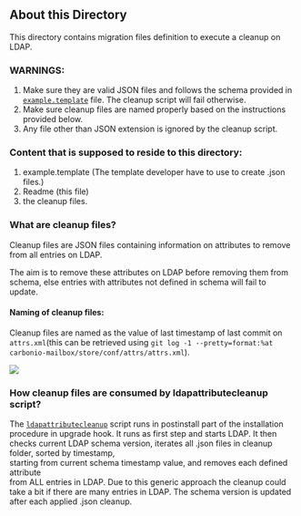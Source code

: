 ## About this Directory
This directory contains migration files definition to execute a cleanup on LDAP.

### WARNINGS:
1. Make sure they are valid JSON files and follows the schema provided in [`example.template`](example.template) file.  The cleanup script will fail otherwise.
2. Make sure cleanup files are named properly based on the instructions provided below.
3. Any file other than JSON extension is ignored by the cleanup script.

### Content that is supposed to reside to this directory:
1. example.template (The template developer have to use to create <cleanup-timestamp>.json files.)
2. Readme (this file)
3. the cleanup files.

### What are cleanup files?
Cleanup files are JSON files containing information on attributes to remove from all entries on LDAP.

The aim is to remove these attributes on LDAP before removing them from schema, else entries with attributes not defined in schema will fail to update.

#### Naming of cleanup files:
Cleanup files are named as the value of last timestamp of  last commit on `attrs.xml`(this can be retrieved using `git log -1 --pretty=format:%at carbonio-mailbox/store/conf/attrs/attrs.xml`).

![](blob:https://zextras.atlassian.net/bb2b58e7-bafd-43cb-a480-f9ba7c9c0e88#media-blob-url=true&id=7c8a9cbd-3aa8-43b5-b59c-9822f497eee0&collection=contentId-2394128424&contextId=2394128424&mimeType=image%2Fpng&name=schema_proto.png&size=46878&height=369&width=544&alt=)

### How cleanup files are consumed by ldapattributecleanup script?
The [`ldapattributecleanup`](../libexec/ldapattributecleanup) script runs in postinstall part of the installation procedure in upgrade hook.
It runs as first step and starts LDAP.
It then checks current LDAP schema version, iterates all .json files in cleanup folder, sorted by timestamp, \
starting from current schema timestamp value, and removes each defined attribute \
from ALL entries in LDAP. Due to this generic approach the cleanup could take a bit if there are many entries in LDAP.
The schema version is updated after each applied .json cleanup.

